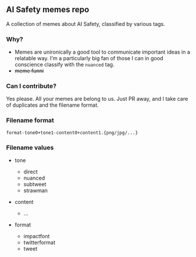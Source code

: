 ## AI Safety memes repo

A collection of memes about AI Safety, classified by various tags.

### Why?
- Memes are unironically a good tool to communicate important ideas in a relatable way. I'm a particularly big fan of those I can in good conscience classify with the ```nuanced``` tag.
- ~~meme funni~~

### Can I contribute?

Yes please. All your memes are belong to us. Just PR away, and I take care of duplicates and the filename format.

### Filename format

```format-tone0+tone1-content0+content1.{png/jpg/...}```

### Filename values

- tone
  - direct 
  - nuanced
  - subtweet
  - strawman

- content
  - ...

- format
  - impactfont
  - twitterformat
  - tweet


